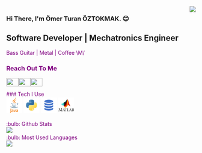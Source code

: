 <img src ="https://media1.giphy.com/media/xT9IgzoKnwFNmISR8I/giphy.gif?" aLign="right" >

### Hi There, I'm Ömer Turan ÖZTOKMAK. :blush:

## Software Developer | Mechatronics Engineer

<font color ="purple"> Bass Guitar | Metal | Coffee \M/ 

### Reach Out To Me
[<img height="22" width="32" src="https://cdn.jsdelivr.net/npm/simple-icons@v7/icons/gmail.svg" aLign = "left" />][Gmail]
[<img height="22" width="32" src="https://cdn.jsdelivr.net/npm/simple-icons@v7/icons/linkedin.svg" aLign = "left" />][LinkedIn]
[<img height="22" width="32" src="https://cdn.jsdelivr.net/npm/simple-icons@v7/icons/hackerrank.svg" aLign = "left" />][HackerRank]

[Gmail]:oztokmak13@gmail.com
[LinkedIn]:https://www.linkedin.com/in/%C3%B6mer-turan-%C3%B6ztokmak-a080221ab/
[HackerRank]:https://www.hackerrank.com/o_t_oztokmak

<br />
<br />
### Tech I Use
<br />
<img height=42 src =https://raw.githubusercontent.com/github/explore/5b3600551e122a3277c2c5368af2ad5725ffa9a1/topics/java/java.png aLing = "left">
<img height=42 src =https://raw.githubusercontent.com/github/explore/5b3600551e122a3277c2c5368af2ad5725ffa9a1/topics/python/python.png  aLing = "left">
<img height=42 src =https://raw.githubusercontent.com/github/explore/5b3600551e122a3277c2c5368af2ad5725ffa9a1/topics/sql/sql.png  aLing = "left">
<img height=42 src =https://raw.githubusercontent.com/github/explore/5b3600551e122a3277c2c5368af2ad5725ffa9a1/topics/matlab/matlab.png  aLing = "left">
<br />
<br />

<summary>:bulb: Github Stats</summary>
<img src="https://github-readme-stats.vercel.app/api?username=oztokmak&theme=radical">



<summary>:bulb: Most Used Languages</summary>
<img src="https://github-readme-stats.vercel.app/api/top-langs/?username=oztokmak&theme=radical">
